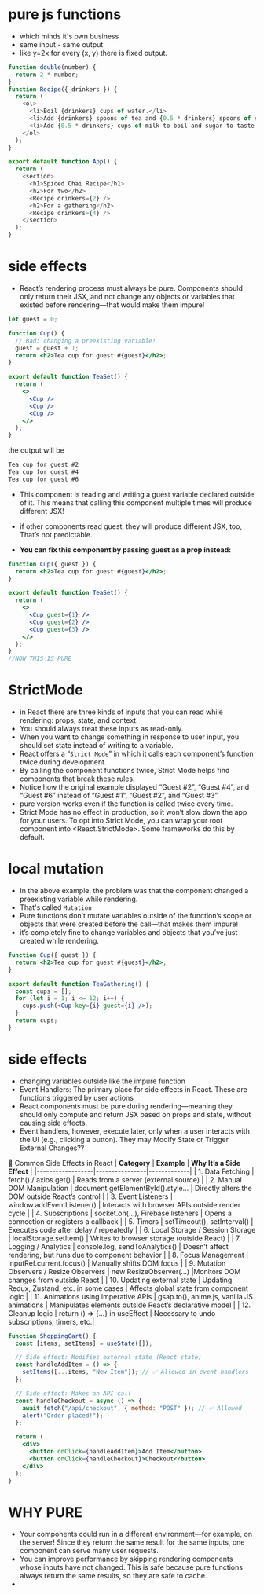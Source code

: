 # pure js functions
* which minds it's own business
* same input - same output
* like y=2x for every (x, y) there is fixed output.
```js
function double(number) {
  return 2 * number;
}
function Recipe({ drinkers }) {
  return (
    <ol>    
      <li>Boil {drinkers} cups of water.</li>
      <li>Add {drinkers} spoons of tea and {0.5 * drinkers} spoons of spice.</li>
      <li>Add {0.5 * drinkers} cups of milk to boil and sugar to taste.</li>
    </ol>
  );
}

export default function App() {
  return (
    <section>
      <h1>Spiced Chai Recipe</h1>
      <h2>For two</h2>
      <Recipe drinkers={2} />
      <h2>For a gathering</h2>
      <Recipe drinkers={4} />
    </section>
  );
}
```
# side effects
* React’s rendering process must always be pure. Components should only return their JSX, and not change any objects or variables that existed before rendering—that would make them impure!

```jsx
let guest = 0;

function Cup() {
  // Bad: changing a preexisting variable!
  guest = guest + 1;
  return <h2>Tea cup for guest #{guest}</h2>;
}

export default function TeaSet() {
  return (
    <>
      <Cup />
      <Cup />
      <Cup />
    </>
  );
}
```
the output will be
```txt
Tea cup for guest #2
Tea cup for guest #4
Tea cup for guest #6
```
* This component is reading and writing a guest variable declared outside of it. This means that calling this component multiple times will produce different JSX! 
*  if other components read guest, they will produce different JSX, too, That’s not predictable.

* **You can fix this component by passing guest as a prop instead:**
```jsx
function Cup({ guest }) {
  return <h2>Tea cup for guest #{guest}</h2>;
}

export default function TeaSet() {
  return (
    <>
      <Cup guest={1} />
      <Cup guest={2} />
      <Cup guest={3} />
    </>
  );
}
//NOW THIS IS PURE
```
# StrictMode
* in React there are three kinds of inputs that you can read while rendering: props, state, and context. 
* You should always treat these inputs as read-only.
* When you want to change something in response to user input, you should set state instead of writing to a variable. 
* React offers a “`Strict Mode`” in which it calls each component’s function twice during development. 
* By calling the component functions twice, Strict Mode helps find components that break these rules.
* Notice how the original example displayed “Guest #2”, “Guest #4”, and “Guest #6” instead of “Guest #1”, “Guest #2”, and “Guest #3”. 
* pure version works even if the function is called twice every time. 
* Strict Mode has no effect in production, so it won’t slow down the app for your users. To opt into Strict Mode, you can wrap your root component into <React.StrictMode>. Some frameworks do this by default.

# local mutation
* In the above example, the problem was that the component changed a preexisting variable while rendering.
* That's called `Mutation`
* Pure functions don’t mutate variables outside of the function’s scope or objects that were created before the call—that makes them impure!
*  it’s completely fine to change variables and objects that you’ve just created while rendering.
```jsx
function Cup({ guest }) {
  return <h2>Tea cup for guest #{guest}</h2>;
}

export default function TeaGathering() {
  const cups = [];
  for (let i = 1; i <= 12; i++) {
    cups.push(<Cup key={i} guest={i} />);
  }
  return cups;
}

```



# side effects
* changing variables outside like the impure function
* Event Handlers: The primary place for side effects in React. These are functions triggered by user actions 
* React components must be pure during rendering—meaning they should only compute and return JSX based on props and state, without causing side effects.
* Event handlers, however, execute later, only when a user interacts with the UI (e.g., clicking a button). They may Modify State or Trigger External Changes??

🔄 Common Side Effects in React
| **Category** |	**Example** |	**Why It’s a Side Effect** |
|------------------|----------------|-------------|
| 1. Data Fetching |	fetch() / axios.get() |	Reads from a server (external source) |
| 2. Manual DOM Manipulation	| document.getElementById().style... |	Directly alters the DOM outside React’s control |
| 3. Event Listeners |	window.addEventListener()	| Interacts with browser APIs outside render cycle |
| 4. Subscriptions	| socket.on(...), Firebase listeners |	Opens a connection or registers a callback |
| 5. Timers	| setTimeout(), setInterval()	| Executes code after delay / repeatedly |
| 6. Local Storage / Session Storage |	localStorage.setItem() |	Writes to browser storage (outside React) |
| 7. Logging / Analytics	| console.log, sendToAnalytics() |	Doesn’t affect rendering, but runs due to component behavior |
| 8. Focus Management	| inputRef.current.focus()	| Manually shifts DOM focus |
| 9. Mutation Observers / Resize Observers |	new ResizeObserver(...)	|Monitors DOM changes from outside React |
| 10. Updating external state |	Updating Redux, Zustand, etc. in some cases	| Affects global state from component logic |
| 11. Animations using imperative APIs	| gsap.to(), anime.js, vanilla JS animations	| Manipulates elements outside React’s declarative model |
| 12. Cleanup logic	| return () => {...} in useEffect	| Necessary to undo subscriptions, timers, etc.|





```jsx
function ShoppingCart() {
  const [items, setItems] = useState([]);

  // Side effect: Modifies external state (React state)
  const handleAddItem = () => {
    setItems([...items, "New Item"]); // ✅ Allowed in event handlers
  };

  // Side effect: Makes an API call
  const handleCheckout = async () => {
    await fetch("/api/checkout", { method: "POST" }); // ✅ Allowed
    alert("Order placed!");
  };

  return (
    <div>
      <button onClick={handleAddItem}>Add Item</button>
      <button onClick={handleCheckout}>Checkout</button>
    </div>
  );
}
```
# WHY PURE
* Your components could run in a different environment—for example, on the server! Since they return the same result for the same inputs, one component can serve many user requests.
* You can improve performance by skipping rendering components whose inputs have not changed. This is safe because pure functions always return the same results, so they are safe to cache.
* 








